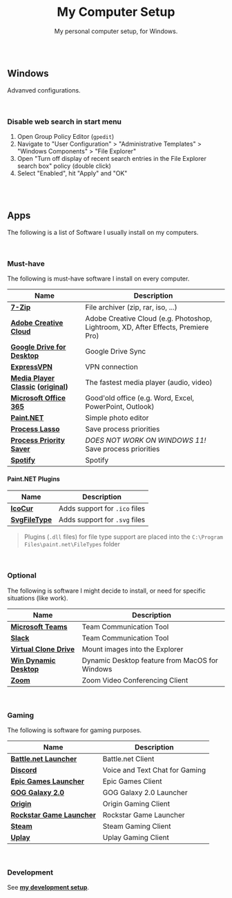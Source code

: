<div align="center">

# My Computer Setup

My personal computer setup, for Windows.

</div>

<br><br>

## Windows

Advanved configurations.

<br>

### Disable web search in start menu

1. Open Group Policy Editor (`gpedit`)
2. Navigate to "User Configuration" > "Administrative Templates" > "Windows Components" > "File Explorer"
3. Open "Turn off display of recent search entries in the File Explorer search box" policy (double click)
4. Select "Enabled", hit "Apply" and "OK"

<br><br>

## Apps

The following is a list of Software I usually install on my computers.

<br>

### Must-have

The following is must-have software I install on every computer.

| Name                                                                                                     | Description                                                                       |
| -------------------------------------------------------------------------------------------------------- | --------------------------------------------------------------------------------- |
| **[7-Zip](https://7-zip.org)**                                                                           | File archiver (zip, rar, iso, ...)                                                |
| **[Adobe Creative Cloud](https://www.adobe.com/de/creativecloud.html)**                                  | Adobe Creative Cloud (e.g. Photoshop, Lightroom, XD, After Effects, Premiere Pro) |
| **[Google Drive for Desktop](https://www.google.com/intl/de/drive/download)**                            | Google Drive Sync                                                                 |
| **[ExpressVPN](https://www.expressvpn.com/de/vpn-software/vpn-windows)**                                 | VPN connection                                                                    |
| **[Media Player Classic](https://github.com/clsid2/mpc-hc) ([original](https://mpc-hc.org))**            | The fastest media player (audio, video)                                           |
| **[Microsoft Office 365](https://www.microsoft.com/de-de/microsoft-365/explore-microsoft-365-for-home)** | Good'old office (e.g. Word, Excel, PowerPoint, Outlook)                           |
| **[Paint.NET](https://www.getpaint.net/download.html)**                                                  | Simple photo editor                                                               |
| **[Process Lasso](https://bitsum.com/)**                                                                 | Save process priorities                                                           |
| **[Process Priority Saver](https://www.prnwatch.com/prio/)**                                             | _DOES NOT WORK ON WINDOWS 11!_ Save process priorities                            |
| **[Spotify](https://www.spotify.com/de/download)**                                                       | Spotify                                                                           |

#### Paint.NET Plugins

| Name                                                                                                                                         | Description                   |
| -------------------------------------------------------------------------------------------------------------------------------------------- | ----------------------------- |
| **[IcoCur](https://forums.getpaint.net/topic/927-icon-cursor-and-animated-cursor-format-v37-may-2010/page/13/?tab=comments#comment-514467)** | Adds support for `.ico` files |
| **[SvgFileType](https://github.com/otuncelli/Scalable-Vector-Graphics-Plugin-for-Paint.NET)**                                                | Adds support for `.svg` files |

> Plugins (`.dll` files) for file type support are placed into the `C:\Program Files\paint.net\FileTypes` folder

<br>

### Optional

The following is software I might decide to install, or need for specific situations (like work).

| Name                                                                                | Description                                    |
| ----------------------------------------------------------------------------------- | ---------------------------------------------- |
| **[Microsoft Teams](https://www.microsoft.com/de-de/microsoft-teams/download-app)** | Team Communication Tool                        |
| **[Slack](https://slack.com/intl/de-de/downloads/windows)**                         | Team Communication Tool                        |
| **[Virtual Clone Drive](https://www.elby.ch/de/products/vcd.html)**                 | Mount images into the Explorer                 |
| **[Win Dynamic Desktop](https://github.com/t1m0thyj/WinDynamicDesktop)**            | Dynamic Desktop feature from MacOS for Windows |
| **[Zoom](https://zoom.us/download)**                                                | Zoom Video Conferencing Client                 |

<br>

### Gaming

The following is software for gaming purposes.

| Name                                                                                          | Description                    |
| --------------------------------------------------------------------------------------------- | ------------------------------ |
| **[Battle.net Launcher](https://www.blizzard.com/de-de/apps/battle.net/desktop)**             | Battle.net Client              |
| **[Discord](https://discordapp.com/download)**                                                | Voice and Text Chat for Gaming |
| **[Epic Games Launcher](https://www.epicgames.com/store/download)**                           | Epic Games Client              |
| **[GOG Galaxy 2.0](https://www.gog.com/galaxy)**                                              | GOG Galaxy 2.0 Launcher        |
| **[Origin](https://www.origin.com)**                                                          | Origin Gaming Client           |
| **[Rockstar Game Launcher](https://de.socialclub.rockstargames.com/rockstar-games-launcher)** | Rockstar Game Launcher         |
| **[Steam](https://store.steampowered.com/about)**                                             | Steam Gaming Client            |
| **[Uplay](https://uplay.ubisoft.com)**                                                        | Uplay Gaming Client            |

<br>

### Development

See **[my development setup](https://github.com/dominique-mueller/my-development-setup)**.

